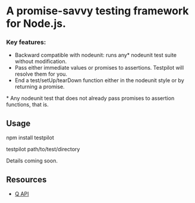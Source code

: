 A promise-savvy testing framework for Node.js.
===

### Key features:

* Backward compatible with nodeunit: runs any* nodeunit test suite without modification.
* Pass either immediate values or promises to assertions. Testpilot will resolve them for you.
* End a test/setUp/tearDown function either in the nodeunit style or by returning a promise.

\* Any nodeunit test that does not already pass promises to assertion functions, that is.

Usage
---

   npm install testpilot

   testpilot path/to/test/directory

Details coming soon.


Resources
---
  - [Q API](http://github.com/kriskowal/q)
